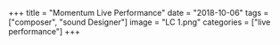 +++
title = "Momentum Live Performance"
date = "2018-10-06"
tags = ["composer", "sound Designer"]
image = "LC 1.png"
categories = ["live performance"]
+++



<!--more-->


